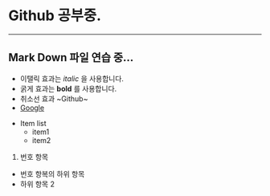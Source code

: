 # Github 공부중.
---------------------
## Mark Down 파일 연습 중...

- 이탤릭 효과는 *italic* 을 사용합니다.
- 굵게 효과는 __bold__ 를 사용합니다.
- 취소선 효과 ~Github~ 
- [Google](https://google.com/) 

* Item list
  - item1
  - item2
  
1. 번호 항목
  - 번호 항복의 하위 항목
  - 하위 항목 2
  
